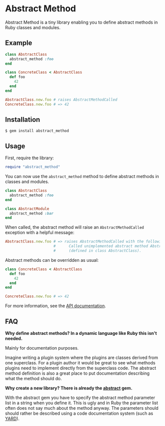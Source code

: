 Abstract Method
===============

Abstract Method is a tiny library enabling you to define abstract methods in Ruby classes and modules.

Example
-------

```ruby
class AbstractClass
  abstract_method :foo
end

class ConcreteClass < AbstractClass
  def foo
    42
  end
end

AbstractClass.new.foo # raises AbstractMethodCalled
ConcreteClass.new.foo # => 42
```

Installation
------------

    $ gem install abstract_method

Usage
-----

First, require the library:

```ruby
require "abstract_method"
```

You can now use the `abstract_method` method to define abstract methods in classes and modules.

```ruby
class AbstractClass
  abstract_method :foo
end

class AbstractModule
  abstract_method :bar
end
```

When called, the abstract method will raise an `AbstractMethodCalled` exception with a helpful message:

```ruby
AbstractClass.new.foo # => raises AbstractMethodCalled with the following message:
                      #      Called unimplemented abstract method AbstractClass#foo
                      #      (defined in class AbstractClass).
```

Abstract methods can be overridden as usual:

```ruby
class ConcreteClass < AbstractClass
  def foo
    42
  end
end

ConcreteClass.new.foo # => 42
```

For more information, see the [API documentation](http://rubydoc.info/github/openSUSE/abstract_method/frames).

FAQ
---

**Why define abstract methods? In a dynamic language like Ruby this isn't needed.**

Mainly for documentation purposes.

Imagine writing a plugin system where the plugins are classes derived from one superclass. For a plugin author it would be great to see what methods plugins need to implement directly from the superclass code. The abstract method definition is also a great place to put documentation describing what the method should do.

**Why create a new library? There is already the [abstract](http://rubygems.org/gems/abstract) gem.**

With the abstract gem you have to specify the abstract method parameter list in a string when you define it. This is ugly and in Ruby the parameter list often does not say much about the method anyway. The parameters should should rather be described using a code documentation system (such as [YARD](http://yardoc.org/)).
